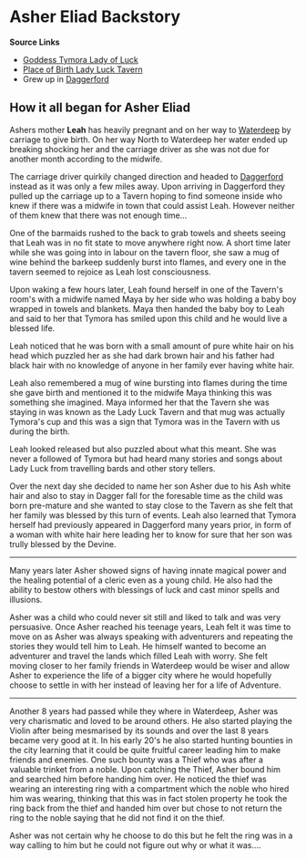 

# Asher Eliad Backstory 

**Source Links**
- [Goddess Tymora Lady of Luck](https://forgottenrealms.fandom.com/wiki/Tymora)
- [Place of Birth Lady Luck Tavern](https://forgottenrealms.fandom.com/wiki/Lady_Luck_Tavern)
- Grew up in [Daggerford](https://forgottenrealms.fandom.com/wiki/Daggerford)


## How it all began for Asher Eliad
Ashers mother **Leah** has heavily pregnant and on her way to [Waterdeep](https://forgottenrealms.fandom.com/wiki/Waterdeep) by carriage to give birth. On her way North to Waterdeep her water ended up breaking shocking her and the carriage driver as she was not due for another month according to the midwife. 

The carriage driver quirkily changed direction and headed to [Daggerford](https://forgottenrealms.fandom.com/wiki/Daggerford) instead as it was only a few miles away. Upon arriving in Daggerford they pulled up the carriage up to a Tavern hoping to find someone inside who knew if there was a midwife in town that could assist Leah. However neither of them knew that there was not enough time... 

One of the barmaids rushed to the back to grab towels and sheets seeing that Leah was in no fit state to move anywhere right now. A short time later while she was going into in labour on the tavern floor, she saw a mug of wine behind the barkeep suddenly burst into flames, and every one in the tavern seemed to rejoice as Leah lost consciousness. 

Upon waking a few hours later, Leah found herself in one of the Tavern's room's with a midwife named Maya by her side who was holding a baby boy wrapped in towels and blankets. Maya then handed the baby boy to Leah and said to her that Tymora has smiled upon this child and he would live a blessed life.

Leah noticed that he was born with a small amount of pure white hair on his head which puzzled her as she had dark brown hair and his father had black hair with no knowledge of anyone in her family ever having white hair. 

Leah also remembered a mug of wine bursting into flames during the time she gave birth and mentioned it to the midwife Maya thinking this was something she imagined. Maya informed her that the Tavern she was staying in was known as the Lady Luck Tavern and that mug was actually Tymora's cup and this was a sign that Tymora was in the Tavern with us during the birth.

Leah looked released but also puzzled about what this meant. She was never a followed of Tymora but had heard many stories and songs about Lady Luck from travelling bards and other story tellers. 

Over the next day she decided to name her son Asher due to his Ash white hair and also to stay in Dagger fall for the foresable time as the child was born pre-mature and she wanted to stay close to the Tavern as she felt that her family was blessed by this turn of events. Leah also learned that Tymora herself had previously appeared in Daggerford many years prior, in form of a woman with white hair here leading her to know for sure that her son was trully blessed by the Devine. 

---

Many years later Asher showed signs of having innate magical power and the healing potential of a cleric even as a young child. He also had the ability to bestow others with blessings of luck and cast minor spells and illusions. 

Asher was a child who could never sit still and liked to talk and was very persuasive. Once Asher reached his teenage years, Leah felt it was time to move on as Asher was always speaking with adventurers and repeating the stories they would tell him to Leah. He himself wanted to become an adventurer and travel the lands which filled Leah with worry. She felt moving closer to her family friends in Waterdeep would be wiser and allow Asher to experience the life of a bigger city where he would hopefully choose to settle in with her instead of leaving her for a life of Adventure. 

--- 

Another 8 years had passed while they where in Waterdeep, Asher was very charismatic and loved to be around others. He also started playing the Violin after being mesmarised by its sounds and over the last 8 years became very good at it. In his early 20's he also started hunting bounties in the city learning that it could be quite fruitful career leading him to make friends and enemies. One such bounty was a Thief who was after a valuable trinket from a noble. Upon catching the Thief, Asher bound him and searched him before handing him over. He noticed the thief was wearing an interesting ring with a compartment which the noble who hired him was wearing, thinking that this was in fact stolen property he took the ring back from the thief and handed him over but chose to not return the ring to the noble saying that he did not find it on the thief. 

Asher was not certain why he choose to do this but he felt the ring was in a way calling to him but he could not figure out why or what it was....